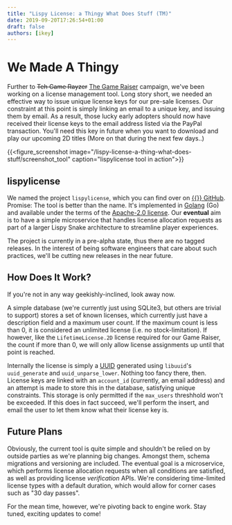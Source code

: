 ```yaml
---
title: "Lispy License: a Thingy What Does Stuff (TM)"
date: 2019-09-20T17:26:54+01:00
draft: false
authors: [ikey]
---
```


# We Made A Thingy

Further to ~~Teh Game Rayzer~~ [The Game Raiser](/the-game-raiser) campaign, we've been working on a license management tool. Long story short, we needed an effective
way to issue unique license keys for our pre-sale licenses. Our constraint at this point is simply linking an email to a unique key, and issuing them by email. As a result,
those lucky early adopters should now have received their license keys to the email address listed via the PayPal transaction. You'll need this key in future when you
want to download and play our upcoming 2D titles (More on that during the next few days..)

{{<figure_screenshot image="/lispy-license-a-thing-what-does-stuff/screenshot_tool" caption="lispylicense tool in action">}}

## lispylicense

We named the project `lispylicense`, which you can find over on [{{<fontawesome fab fa-github>}} GitHub](https://github.com/lispysnake/lispylicense). Promise: The tool is better than
the name. It's implemented in [Golang](https://golang.org/) (Go) and available under the terms of the [Apache-2.0 license](https://www.apache.org/licenses/LICENSE-2.0). Our **eventual**
aim is to have a simple microservice that handles license allocation requests as part of a larger Lispy Snake architecture to streamline player experiences.

The project is currently in a pre-alpha state, thus there are no tagged releases. In the interest of being software engineers that care about such practices, we'll be cutting new
releases in the near future.


## How Does It Work?

If you're not in any way geekishly-inclined, look away now.

A simple database (we're currently just using SQLite3, but others are trivial to support) stores a set of known licenses, which currently just have a description field and a maximum
user count. If the maximum count is less than 0, it is considered an unlimited license (i.e. no stock-limitation). If however, like the `LifetimeLicense.2D` license required for our
Game Raiser, the count if more than 0, we will only allow license assignments up until that point is reached.

Internally the license is simply a [UUID](https://en.wikipedia.org/wiki/Universally_unique_identifier) generated using `libuuid`'s `uuid_generate` and `uuid_unparse_lower`. Nothing
too fancy there, then. License keys are linked with an `account_id` (currently, an email address) and an attempt is made to store this in the database, satisfying unique constraints.
This storage is only permitted if the `max_users` threshhold won't be exceeded. If this does in fact succeed, we'll perform the insert, and email the user to let them know what their
license key is.

## Future Plans

Obviously, the current tool is quite simple and shouldn't be relied on by outside parties as we're planning big changes. Amongst them, schema migrations and versioning are included.
The eventual goal is a microservice, which performs license allocation requests when all conditions are satisfied, as well as providing license *verification* APIs. We're considering
time-limited license types with a default duration, which would allow for corner cases such as "30 day passes".

For the mean time, however, we're pivoting back to engine work. Stay tuned, exciting updates to come!
